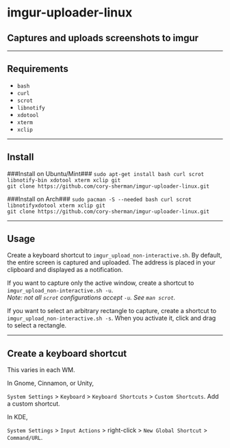 imgur-uploader-linux
====================

Captures and uploads screenshots to imgur
---

---

Requirements
---
* `bash`
* `curl`
* `scrot`
* `libnotify`
* `xdotool`
* `xterm`
* `xclip`

---

Install
---

###Install on Ubuntu/Mint###
`sudo apt-get install bash curl scrot libnotify-bin xdotool xterm xclip git`  
`git clone https://github.com/cory-sherman/imgur-uploader-linux.git`


###Install on Arch###
`sudo pacman -S --needed bash curl scrot libnotifyxdotool xterm xclip git`  
`git clone https://github.com/cory-sherman/imgur-uploader-linux.git`

---

Usage
---
Create a keyboard shortcut to `imgur_upload_non-interactive.sh`.
By default, the entire screen is captured and uploaded.
The address is placed in your clipboard and displayed as a notification.

If you want to capture only the active window, create a shortcut to `imgur_upload_non-interactive.sh -u`.  
_Note: not all `scrot` configurations accept `-u`. See `man scrot`._

If you want to select an arbitrary rectangle to capture, create a shortcut to `imgur_upload_non-interactive.sh -s`.
When you activate it, click and drag to select a rectangle.

---

Create a keyboard shortcut
---
This varies in each WM.

In Gnome, Cinnamon, or Unity,

  `System Settings` > `Keyboard` > `Keyboard Shortcuts` > `Custom Shortcuts`. Add a custom shortcut.
  
In KDE,

  `System Settings` > `Input Actions` > right-click > `New Global Shortcut` > `Command/URL`.

